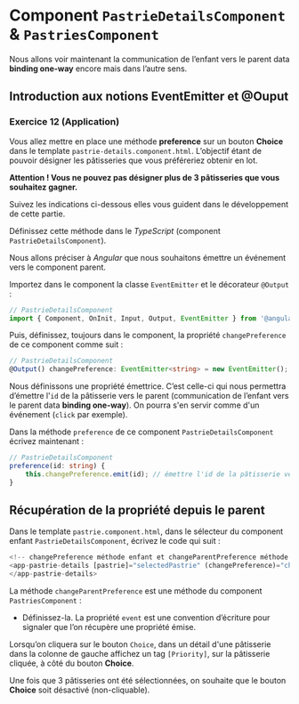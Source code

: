 # Component `PastrieDetailsComponent` & `PastriesComponent`

Nous allons voir maintenant la communication de l’enfant vers le parent data
**binding one-way** encore mais dans l’autre sens.

## Introduction aux notions EventEmitter et @Ouput ##

### Exercice 12 (Application)

Vous allez mettre en place une méthode **preference** sur un bouton **Choice** dans le
template `pastrie-details.component.html`. L’objectif étant de pouvoir désigner les pâtisseries 
que vous préféreriez obtenir en lot.  

**Attention ! Vous ne pouvez pas désigner plus de 3 pâtisseries que vous souhaitez gagner.**

Suivez les indications ci-dessous elles vous guident dans le développement de cette partie.

Définissez cette méthode dans le *TypeScript* (component `PastrieDetailsComponent`).

Nous allons préciser à *Angular* que nous souhaitons émettre un événement vers
le component parent.

Importez dans le component la classe `EventEmitter` et le décorateur `@Output` :

```typescript
// PastrieDetailsComponent
import { Component, OnInit, Input, Output, EventEmitter } from '@angular/core';
```

Puis, définissez, toujours dans le component, la propriété `changePreference` de ce component
comme suit :

```typescript
// PastrieDetailsComponent
@Output() changePreference: EventEmitter<string> = new EventEmitter();
```

Nous définissons une propriété émettrice. C’est celle-ci qui nous permettra
d’émettre l'`id` de la pâtisserie vers le parent (communication de l’enfant vers le parent
data **binding one-way**). On pourra s'en servir comme d'un événement (``click`` par exemple).

Dans la méthode `preference` de ce component `PastrieDetailsComponent` écrivez maintenant :

```typescript
// PastrieDetailsComponent
preference(id: string) {
    this.changePreference.emit(id); // émettre l'id de la pâtisserie vers le parent
}
```

## Récupération de la propriété depuis le parent

Dans le template `pastrie.component.html`, dans le sélecteur du component
enfant `PastrieDetailsComponent`, écrivez le code qui suit :

```typescript
<!-- changePreference méthode enfant et changeParentPreference méthode parent -->
<app-pastrie-details [pastrie]="selectedPastrie" (changePreference)="changeParentPreference($event)">
</app-pastrie-details>
```

La méthode `changeParentPreference` est une méthode du component `PastriesComponent` :
* Définissez-la.
 La propriété `event` est une convention d’écriture pour signaler que
l’on récupère une propriété émise.

Lorsqu’on cliquera sur le bouton `Choice`, dans un détail d'une pâtisserie dans la colonne de
gauche affichez un tag `[Priority]`, sur la pâtisserie cliquée, à côté du bouton **Choice**.

Une fois que 3 pâtisseries ont été sélectionnées, on souhaite que le bouton **Choice** soit désactivé (non-cliquable).